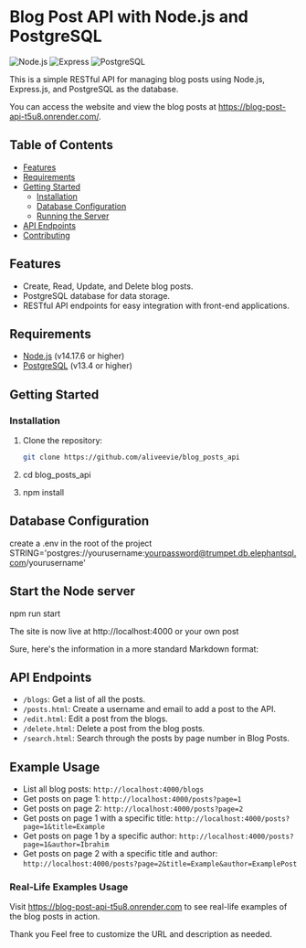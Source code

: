 # Blog Post API with Node.js and PostgreSQL

![Node.js](https://img.shields.io/badge/Node.js-v14.17.6-green)
![Express](https://img.shields.io/badge/Express-v4.17.1-blue)
![PostgreSQL](https://img.shields.io/badge/PostgreSQL-v13.4-blue)

This is a simple RESTful API for managing blog posts using Node.js, Express.js, and PostgreSQL as the database.

You can access the website and view the blog posts at https://blog-post-api-t5u8.onrender.com/.

## Table of Contents

- [Features](#features)
- [Requirements](#requirements)
- [Getting Started](#getting-started)
  - [Installation](#installation)
  - [Database Configuration](#database-configuration)
  - [Running the Server](#running-the-server)
- [API Endpoints](#api-endpoints)
- [Contributing](#contributing)


## Features

- Create, Read, Update, and Delete blog posts.
- PostgreSQL database for data storage.
- RESTful API endpoints for easy integration with front-end applications.

## Requirements

- [Node.js](https://nodejs.org/) (v14.17.6 or higher)
- [PostgreSQL](https://www.postgresql.org/) (v13.4 or higher)

## Getting Started

### Installation

1. Clone the repository:

   ```bash
   git clone https://github.com/aliveevie/blog_posts_api

2. cd blog_posts_api
3. npm install

## Database Configuration

create a .env in the root of the project
   STRING='postgres://yourusername:yourpassword@trumpet.db.elephantsql.com/yourusername'



## Start the Node server
npm run start

The site is now live at http://localhost:4000 or your own post

Sure, here's the information in a more standard Markdown format:

## API Endpoints

- `/blogs`: Get a list of all the posts.
- `/posts.html`: Create a username and email to add a post to the API.
- `/edit.html`: Edit a post from the blogs.
- `/delete.html`: Delete a post from the blog posts.
- `/search.html`: Search through the posts by page number in Blog Posts.

## Example Usage

- List all blog posts: `http://localhost:4000/blogs`
- Get posts on page 1: `http://localhost:4000/posts?page=1`
- Get posts on page 2: `http://localhost:4000/posts?page=2`
- Get posts on page 1 with a specific title: `http://localhost:4000/posts?page=1&title=Example`
- Get posts on page 1 by a specific author: `http://localhost:4000/posts?page=1&author=Ibrahim`
- Get posts on page 2 with a specific title and author: `http://localhost:4000/posts?page=2&title=Example&author=ExamplePost`

### Real-Life Examples Usage
Visit https://blog-post-api-t5u8.onrender.com to see real-life examples of the blog posts in action.

Thank you
Feel free to customize the URL and description as needed.